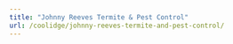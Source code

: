 ```yaml
---
title: "Johnny Reeves Termite & Pest Control"
url: /coolidge/johnny-reeves-termite-and-pest-control/
---
```

